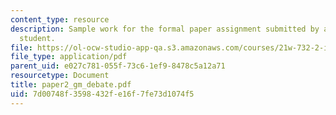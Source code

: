 ```yaml
---
content_type: resource
description: Sample work for the formal paper assignment submitted by an anonymous
  student.
file: https://ol-ocw-studio-app-qa.s3.amazonaws.com/courses/21w-732-2-introduction-to-technical-communication-ethics-in-science-and-technology-fall-2006/7d00748f3598432fe16f7fe73d1074f5_paper2_gm_debate.pdf
file_type: application/pdf
parent_uid: e027c781-055f-73c6-1ef9-8478c5a12a71
resourcetype: Document
title: paper2_gm_debate.pdf
uid: 7d00748f-3598-432f-e16f-7fe73d1074f5
---
```

